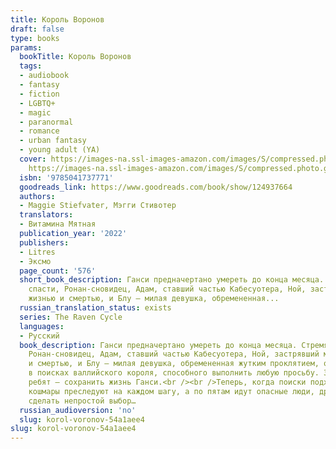 ```yaml
---
title: Король Воронов
draft: false
type: books
params:
  bookTitle: Король Воронов
  tags:
  - audiobook
  - fantasy
  - fiction
  - LGBTQ+
  - magic
  - paranormal
  - romance
  - urban fantasy
  - young adult (YA)
  cover: https://images-na.ssl-images-amazon.com/images/S/compressed.photo.goodreads.com/books/1477103790i/17378527.jpg,
    https://images-na.ssl-images-amazon.com/images/S/compressed.photo.goodreads.com/books/1680395146i/124937664.jpg
  isbn: '9785041737771'
  goodreads_link: https://www.goodreads.com/book/show/124937664
  authors:
  - Maggie Stiefvater, Мэгги Стивотер
  translators:
  - Витамина Мятная
  publication_year: '2022'
  publishers:
  - Litres
  - Эксмо
  page_count: '576'
  short_book_description: Ганси предначертано умереть до конца месяца. Стремясь его
    спасти, Ронан-сновидец, Адам, ставший частью Кабесуотера, Ной, застрявший между
    жизнью и смертью, и Блу – милая девушка, обремененная...
  russian_translation_status: exists
  series: The Raven Cycle
  languages:
  - Русский
  book_description: Ганси предначертано умереть до конца месяца. Стремясь его спасти,
    Ронан-сновидец, Адам, ставший частью Кабесуотера, Ной, застрявший между жизнью
    и смертью, и Блу – милая девушка, обремененная жутким проклятием, объединяются
    в поисках валлийского короля, способного выполнить любую просьбу. Заветное желание
    ребят – сохранить жизнь Ганси.<br /><br />Теперь, когда поиски подходят к концу,
    кошмары преследуют на каждом шагу, а по пятам идут опасные люди, друзьям предстоит
    сделать непростой выбор…
  russian_audioversion: 'no'
  slug: korol-voronov-54a1aee4
slug: korol-voronov-54a1aee4
---
```

